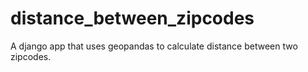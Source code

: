 distance_between_zipcodes
=========================

A django app that uses geopandas to calculate distance between two zipcodes.
